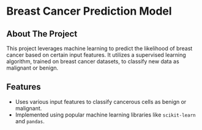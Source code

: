 <!DOCTYPE html>
<html lang="en">
<head>
  <meta charset="UTF-8">
  <meta name="viewport" content="width=device-width, initial-scale=1.0">
</head>
<body>

<div class="container">
  <h1>Breast Cancer Prediction Model</h1>

  <h2>About The Project</h2>
  <p>This project leverages machine learning to predict the likelihood of breast cancer based on certain input features. It utilizes a supervised learning algorithm, trained on breast cancer datasets, to classify new data as malignant or benign.</p>

  <h2>Features</h2>
  <ul>
    <li>Uses various input features to classify cancerous cells as benign or malignant.</li>
    <li>Implemented using popular machine learning libraries like <code>scikit-learn</code> and <code>pandas</code>.</li>
  </ul>
</body>
</html>
